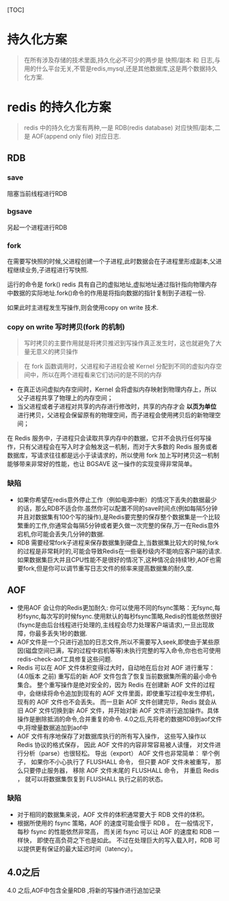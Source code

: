 [TOC]
# 持久化方案
> 在所有涉及存储的技术里面,持久化必不可少的两步是 快照/副本 和 日志,与用的什么平台无关,不管是redis,mysql,还是其他数据库,这是两个数据持久化方案.

# redis 的持久化方案
> redis 中的持久化方案有两种,一是 RDB(redis database) 对应快照/副本,二是 AOF(append only file) 对应日志.

## RDB 
### save
阻塞当前线程进行RDB  
### bgsave 
另起一个进程进行RDB

### fork 
在需要写快照的时候,父进程创建一个子进程,此时数据会在子进程里形成副本,父进程继续业务,子进程进行写快照.

运行的命令是 fork() 
redis 具有自己的虚拟地址,虚拟地址通过指针指向物理内存中数据的实际地址.fork()命令的作用是将指向数据的指针复制到子进程一份.  

如果此时主进程发生写操作,则会使用copy on write 技术.  

### copy on write 写时拷贝(fork 的机制)
> 写时拷贝的主要作用就是将拷贝推迟到写操作真正发生时，这也就避免了大量无意义的拷贝操作

> 在 fork 函数调用时，父进程和子进程会被 Kernel 分配到不同的虚拟内存空间中，所以在两个进程看来它们访问的是不同的内存

- 在真正访问虚拟内存空间时，Kernel 会将虚拟内存映射到物理内存上，所以父子进程共享了物理上的内存空间；
- 当父进程或者子进程对共享的内存进行修改时，共享的内存才会 __以页为单位__ 进行拷贝，父进程会保留原有的物理空间，而子进程会使用拷贝后的新物理空间；

在 Redis 服务中，子进程只会读取共享内存中的数据，它并不会执行任何写操作，只有父进程会在写入时才会触发这一机制，而对于大多数的 Redis 服务或者数据库，写请求往往都是远小于读请求的，所以使用 fork 加上写时拷贝这一机制能够带来非常好的性能，也让 BGSAVE 这一操作的实现变得非常简单。

### 缺陷
- 如果你希望在redis意外停止工作（例如电源中断）的情况下丢失的数据最少的话，那么RDB不适合你.虽然你可以配置不同的save时间点(例如每隔5分钟并且对数据集有100个写的操作),是Redis要完整的保存整个数据集是一个比较繁重的工作,你通常会每隔5分钟或者更久做一次完整的保存,万一在Redis意外宕机,你可能会丢失几分钟的数据.
- RDB 需要经常fork子进程来保存数据集到硬盘上,当数据集比较大的时候,fork的过程是非常耗时的,可能会导致Redis在一些毫秒级内不能响应客户端的请求.如果数据集巨大并且CPU性能不是很好的情况下,这种情况会持续1秒,AOF也需要fork,但是你可以调节重写日志文件的频率来提高数据集的耐久度.

## AOF
- 使用AOF 会让你的Redis更加耐久: 你可以使用不同的fsync策略：无fsync,每秒fsync,每次写的时候fsync.使用默认的每秒fsync策略,Redis的性能依然很好(fsync是由后台线程进行处理的,主线程会尽力处理客户端请求),一旦出现故障，你最多丢失1秒的数据.
- AOF文件是一个只进行追加的日志文件,所以不需要写入seek,即使由于某些原因(磁盘空间已满，写的过程中宕机等等)未执行完整的写入命令,你也也可使用redis-check-aof工具修复这些问题.
- Redis 可以在 AOF 文件体积变得过大时，自动地在后台对 AOF 进行重写：(4.0版本 之前) 重写后的新 AOF 文件包含了恢复当前数据集所需的最小命令集合。 整个重写操作是绝对安全的，因为 Redis 在创建新 AOF 文件的过程中，会继续将命令追加到现有的 AOF 文件里面，即使重写过程中发生停机，现有的 AOF 文件也不会丢失。 而一旦新 AOF 文件创建完毕，Redis 就会从旧 AOF 文件切换到新 AOF 文件，并开始对新 AOF 文件进行追加操作。具体操作是删除抵消的命令,合并重复的命令. 4.0之后,先将老的数据RDB到aof文件中,将增量数据追加到aof中
- AOF 文件有序地保存了对数据库执行的所有写入操作， 这些写入操作以 Redis 协议的格式保存， 因此 AOF 文件的内容非常容易被人读懂， 对文件进行分析（parse）也很轻松。 导出（export） AOF 文件也非常简单： 举个例子， 如果你不小心执行了 FLUSHALL 命令， 但只要 AOF 文件未被重写， 那么只要停止服务器， 移除 AOF 文件末尾的 FLUSHALL 命令， 并重启 Redis ， 就可以将数据集恢复到 FLUSHALL 执行之前的状态。

### 缺陷
- 对于相同的数据集来说，AOF 文件的体积通常要大于 RDB 文件的体积。
- 根据所使用的 fsync 策略，AOF 的速度可能会慢于 RDB 。 在一般情况下， 每秒 fsync 的性能依然非常高， 而关闭 fsync 可以让 AOF 的速度和 RDB 一样快， 即使在高负荷之下也是如此。 不过在处理巨大的写入载入时，RDB 可以提供更有保证的最大延迟时间（latency）。

## 4.0之后

4.0 之后,AOF中包含全量RDB ,将新的写操作进行追加记录